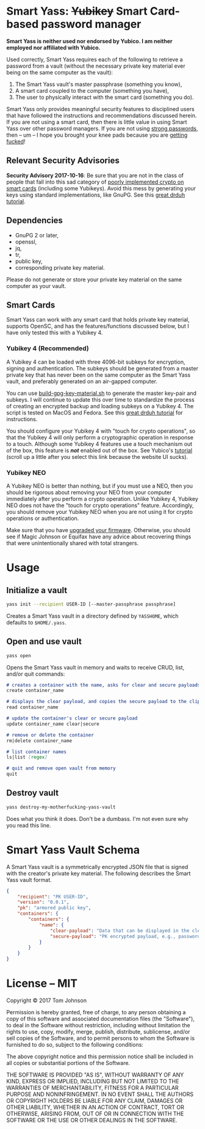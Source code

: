 Smart Yass: ~~Yubikey~~ Smart Card-based password manager
===========

**Smart Yass is neither used nor endorsed by Yubico. I am neither employed nor affiliated with Yubico.**

Used correctly, Smart Yass requires each of the following to retrieve a password from a vault (without the necessary private key material ever being on the same computer as the vault):
1.  The Smart Yass vault's master passphrase (something you know),
2.  A smart card coupled to the computer (something you have),
3.  The user to physically interact with the smart card (something you do).

Smart Yass only provides meaningful security features to disciplined users that have followed the instructions and recommendations discussed herein. If you are not using a smart card, then there is little value in using Smart Yass over other password managers. If you are not using [strong passwords](https://ssd.eff.org/en/module/creating-strong-passwords), then – um – I hope you brought your knee pads because you are [getting fucked](https://haveibeenpwned.com/)!

## Relevant Security Advisories

**Security Advisory 2017-10-16**: Be sure that you are not in the class of people that fall into this sad category of [poorly implemented crypto on smart cards](https://www.yubico.com/support/security-advisories/ysa-2017-01/) (including some Yubikeys). Avoid this mess by generating your keys using standard implementations, like GnuPG. See this [great drduh tutorial](https://github.com/drduh/YubiKey-Guide).

## Dependencies

-   GnuPG 2 or later,
-   openssl,
-   jq,
-   tr,
-   public key,
-   corresponding private key material.

Please do not generate or store your private key material on the same computer as your vault. 

## Smart Cards

Smart Yass can work with any smart card that holds private key material, supports OpenSC, and has the features/functions discussed below, but I have only tested this with a Yubikey 4.

### Yubikey 4 (Recommended)

A Yubikey 4 can be loaded with three 4096-bit subkeys for encryption, signing and authentication. The subkeys should be generated from a master private key that has never been on the same computer as the Smart Yass vault, and preferably generated on an air-gapped computer.

You can use [build-gpg-key-material.sh](./build-gpg-key-material.sh) to generate the master key-pair and subkeys. I will continue to update this over time to standardize the process of creating an encrypted backup and loading subkeys on a Yubikey 4. The script is tested on MacOS and Fedora. See this [great drduh tutorial](https://github.com/drduh/YubiKey-Guide) for instructions.

You should configure your Yubikey 4 with "touch for crypto operations", so that the Yubikey 4 will only perform a cryptographic operation in response to a touch. Although some Yubikey 4 features use a touch mechanism out of the box, this feature is ***not*** enabled out of the box. See Yubico's [tutorial](https://developers.yubico.com/PGP/Card_edit.html#_yubikey_4_touch) (scroll up a little after you select this link because the website UI sucks).

### Yubikey NEO

A Yubikey NEO is better than nothing, but if you must use a NEO, then you should be rigorous about removing your NEO from your computer immediately after you perform a crypto operation. Unlike Yubikey 4, Yubikey NEO does not have the "touch for crypto operations" feature. Accordingly, you should remove your Yubikey NEO when you are not using it for crypto operations or authentication.

Make sure that you have [upgraded your firmware](https://developers.yubico.com/ykneo-openpgp/SecurityAdvisory%202015-04-14.html). Otherwise, you should see if Magic Johnson or Equifax have any advice about recovering things that were unintentionally shared with total strangers.

# Usage

## Initialize a vault

```bash
yass init --recipient USER-ID [--master-passphrase passphrase]
```

Creates a Smart Yass vault in a directory defined by `YASSHOME`, which defaults to `$HOME/.yass`.

## Open and use vault

```bash
yass open
```

Opens the Smart Yass vault in memory and waits to receive CRUD, list, and/or quit commands:

```markdown
# creates a container with the name, asks for clear and secure payloads
create container_name

# displays the clear payload, and copies the secure payload to the clipboard
read container_name

# update the container's clear or secure payload
update container_name clear|secure

# remove or delete the container
rm|delete container_name

# list container names
ls|list [regex]

# quit and remove open vault from memory
quit
```

## Destroy vault

```bash
yass destroy-my-motherfucking-yass-vault
```

Does what you think it does. Don't be a dumbass. I'm not even sure why you read this line.

# Smart Yass Vault Schema

A Smart Yass vault is a symmetrically encrypted JSON file that is signed with the creator's private key material.  The following describes the Smart Yass vault format.

```json
{
    "recipient": "PK USER-ID",
    "version": "0.0.1",
    "pk": "armored public key",
    "containers": {
        "containers": {
            "name": {
                "clear-payload": "Data that can be displayed in the clear, e.g., username.",
                "secure-payload": "PK encrypted payload, e.g., password"
            }
        }
    }
}
```

# License – MIT

Copyright © 2017 Tom Johnson

Permission is hereby granted, free of charge, to any person obtaining a copy of this software and associated documentation files (the "Software"), to deal in the Software without restriction, including without limitation the rights to use, copy, modify, merge, publish, distribute, sublicense, and/or sell copies of the Software, and to permit persons to whom the Software is furnished to do so, subject to the following conditions:

The above copyright notice and this permission notice shall be included in all copies or substantial portions of the Software.

THE SOFTWARE IS PROVIDED "AS IS", WITHOUT WARRANTY OF ANY KIND, EXPRESS OR IMPLIED, INCLUDING BUT NOT LIMITED TO THE WARRANTIES OF MERCHANTABILITY, FITNESS FOR A PARTICULAR PURPOSE AND NONINFRINGEMENT. IN NO EVENT SHALL THE AUTHORS OR COPYRIGHT HOLDERS BE LIABLE FOR ANY CLAIM, DAMAGES OR OTHER LIABILITY, WHETHER IN AN ACTION OF CONTRACT, TORT OR OTHERWISE, ARISING FROM, OUT OF OR IN CONNECTION WITH THE SOFTWARE OR THE USE OR OTHER DEALINGS IN THE SOFTWARE.
